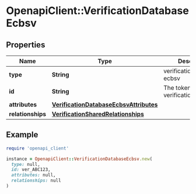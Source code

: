 # OpenapiClient::VerificationDatabaseEcbsv

## Properties

| Name | Type | Description | Notes |
| ---- | ---- | ----------- | ----- |
| **type** | **String** | verification/database-ecbsv | [optional] |
| **id** | **String** | The token of the verification | [optional] |
| **attributes** | [**VerificationDatabaseEcbsvAttributes**](VerificationDatabaseEcbsvAttributes.md) |  | [optional] |
| **relationships** | [**VerificationSharedRelationships**](VerificationSharedRelationships.md) |  | [optional] |

## Example

```ruby
require 'openapi_client'

instance = OpenapiClient::VerificationDatabaseEcbsv.new(
  type: null,
  id: ver_ABC123,
  attributes: null,
  relationships: null
)
```

